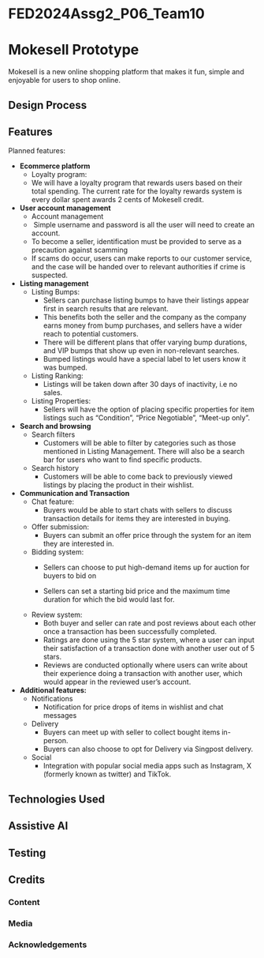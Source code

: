 # FED2024Assg2_P06_Team10
# Mokesell Prototype
Mokesell is a new online shopping platform that makes it fun, simple and enjoyable for users to shop online. 
## Design Process

## Features
Planned features: 
- **Ecommerce platform**
	- Loyalty program: 
	- We will have a loyalty program that rewards users based on their total spending. The current rate for the loyalty rewards system is every dollar spent awards 2 cents of Mokesell credit.
- **User account management**
	- Account management
	-  Simple username and password is all the user will need to create an account. 	    
	- To become a seller, identification must be provided to serve as a precaution against scamming
	- If scams do occur, users can make reports to our customer service, and the case will be handed over to relevant authorities if crime is suspected.
- **Listing management**
	- Listing Bumps: 
		- Sellers can purchase listing bumps to have their listings appear first in search results that are relevant.
		- This benefits both the seller and the company as the company earns money from bump purchases, and sellers have a wider reach to potential customers.
		- There will be different plans that offer varying bump durations, and VIP bumps that show up even in non-relevant searches. 
		- Bumped listings would have a special label to let users know it was bumped. 
	- Listing Ranking: 
		- Listings will be taken down after 30 days of inactivity, i.e no sales. 
	- Listing Properties: 
		- Sellers will have the option of placing specific properties for item listings such as “Condition”, “Price Negotiable”, “Meet-up only”.
- **Search and browsing**
	- Search filters
		- Customers will be able to filter by categories such as those mentioned in Listing Management. There will also be a search bar for users who want to find specific products. 
	- Search history
		- Customers will be able to come back to previously viewed listings by placing the product in their wishlist.
- **Communication and Transaction**
	- Chat feature: 
		- Buyers would be able to start chats with sellers to discuss transaction details for items they are interested in buying. 
	- Offer submission: 
	    - Buyers can submit an offer price through the system for an item they are interested in. 
	- Bidding system: 
		- Sellers can choose to put high-demand items up for auction for buyers to bid on
		    
		- Sellers can set a starting bid price and the maximum time duration for which the bid would last for. 
	- Review system: 
		- Both buyer and seller can rate and post reviews about each other once a transaction has been successfully completed. 
		- Ratings are done using the 5 star system, where a user can input their satisfaction of a transaction done with another user out of 5 stars. 
		- Reviews are conducted optionally where users can write about their experience doing a transaction with another user, which would appear in the reviewed user’s account. 
- **Additional features:** 
	- Notifications
		- Notification for price drops of items in wishlist and chat messages
	- Delivery
		- Buyers can meet up with seller to collect bought items in-person. 
		- Buyers can also choose to opt for Delivery via Singpost delivery. 
	- Social
		- Integration with popular social media apps such as Instagram, X (formerly known as twitter) and TikTok.


## Technologies Used

## Assistive AI

## Testing

## Credits
### Content
### Media
### Acknowledgements


